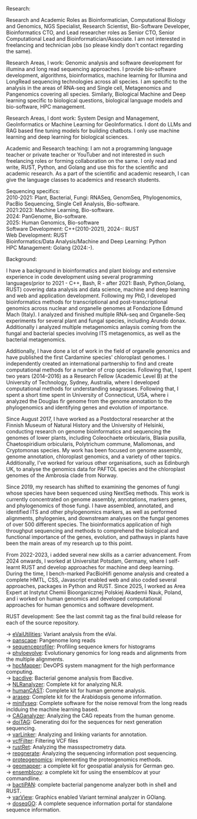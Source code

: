 Research: 

Research and Academic Roles as Bioinformatician, Computational Biology and Genomics, NGS Specialist, Research Scientist, Bio-Software Developer, Bioinformatics CTO, and Lead researcher roles as Senior CTO, Senior Computational Lead and Bioinformatician/Associate. I am not interested in freelancing and technician jobs (so please kindly don't contact regarding the same). 

Research Areas, I work: Genomic analysis and software development for illumina and long read sequencing approaches. I provide bio-software development, algorithms, bioinformatics, machine learning for Illumina and LongRead sequencing technologies across all species. I am specific to the analysis in the areas of RNA-seq and Single cell, Metagenomics and Pangenomics covering all species. Similarly, Biological Machine and Deep learning specific to biological questions, biological language models and bio-software, HPC management.

Research Areas, I dont work: System Design and Management, GeoInformatics or Machine Learning for GeoInformatics. I dont do LLMs and RAG based fine tuning models for building chatbots. I only use machine learning and deep learning for biological sciences.

Academic and Research teaching: I am not a programming language teacher or private teacher or YouTuber and not interested in such freelancing roles or forming collaboration on the same. I only read and write, RUST, Python, and Golang and use this for the scientific and academic research. As a part of the scientific and academic research, I can give the language classes to academics and research students.

Sequencing specifics: \
2010-2021: Plant, Bacterial, Fungi: RNASeq, GenomSeq, Phylogenomics, PacBio Sequencing, Single Cell Analysis, Bio-software. \
2021:2023: Machine Learning, Bio-software. \
2024: PanGenome, Bio-software. \
2025: Human Genomics, Bio-software \
Software Development: C++(2010-2021), 2024-: RUST \
Web Development: RUST \
Bioinformatics/Data Analysis/Machine and Deep Learning: Python \
HPC Management: Golang (2024:-). 

Background:

I have a background in bioinformatics and plant biology and extensive experience in code development using several programming languages(prior to 2021 - C++, Bash, R - after 2021: Bash, Python,Golang, RUST) covering data analysis and data science, machine and deep learning and web and application development. Following my PhD, I developed bioinformatics methods for transcriptional and post-transcriptional genomics across nuclear and organelle genomes at Fondazione Edmund Mach (Italy). I analyzed and finished multiple RNA-seq and Organelle-Seq experiments for several plant and fungal species, including Arundo donax. Additionally i analyzed multiple metagenomics anlaysis coming from the fungal and bacterial species involving ITS metagenomics, as well as the bacterial metagenomics.

Additionally, I have done a lot of work in the field of organelle genomics and have published the first Cardamine species' chloroplast genomes. I independently created an international partnership to find and create computational methods for a number of crop species. Following that, I spent two years (2014–2016) as a Research Fellow (Academic Level B) at the University of Technology, Sydney, Australia, where I developed computational methods for understanding seagrasses. Following that, I spent a short time spent in University of Connecticut, USA, where i analyzed the Douglas fir genome from the genome annotation to the phylogenomics and identifying genes and evolution of importance.

Since August 2017, I have worked as a Postdoctoral researcher at the Finnish Museum of Natural History and the University of Helsinki, conducting research on genome bioinformatics and sequencing the genomes of lower plants, including Coleochaete orbicularis, Blasia pusilla, Chaetospiridium orbicularis, Polytrichum commune, Mallomonas, and Cryptomonas species. My work has been focused on genome assembly, genome annotation, chloroplast genomics, and a variety of other topics. Additionally, I've worked for various other organisations, such as Edinburgh UK, to analyse the genomics data for PAFTOL species and the chloroplast genomes of the Ambrosia clade from Norway.

Since 2019, my research has shifted to examining the genomes of fungi whose species have been sequenced using NextSeq methods. This work is currently concentrated on genome assembly, annotations, markers genes, and phylogenomics of those fungi. I have assembled, annotated, and identified ITS and other phylogenomics markers, as well as performed alignments, phylogenies, and downstream analyses on the fungal genomes of over 500 different species. The bioinformatics application of high throughput sequencing and methods to comprehend the biological and functional importance of the genes, evolution, and pathways in plants have been the main areas of my research up to this point.

From 2022-2023, i added several new skills as a carrier advancement. From 2024 onwards, I worked at Universitat Potsdam, Germany, where I self-learnt RUST and develop approaches for machine and deep learning. During the time, I bench-marked PacBioHifi genome analysis and created a complete HMTL, CSS, Javascript enabled web and also coded several approaches, packages in Python and  RUST.  Since 2025, I worked as Area Expert at Instytut Chemii Bioorganicznej Polskiej Akademii Nauk, Poland, and i worked on human genomics and developed computational approaches for human genomics and software development. 


RUST development: See the last commit tag as the final build release for each of the source repository. 

-> [eVaiUtilities](https://github.com/omicscode/eVaiutilities): Variant analysis from the eVai. \
->  [panscape](https://github.com/omicscode/panscape): Pangenome long reads \
-> [sequenceprofiler](https://github.com/omicscode/sequenceprofiler): Profiling sequence kmers for histograms \
-> [phyloevolve](https://github.com/omicscode/phyloevolve): Evolutionary genomics for long reads and alignments from the multiple alignments. \
-> [hpcMapper](https://github.com/omicscode/hpcMapper): DevOPS system managment for the high performance computing.\
-> [bacdive](https://github.com/omicscode/bacdive): Bacterial genome analysis from Bacdive.\
->  [NLRanalyzer](https://github.com/omicscode/NLRanalyzer): Complete kit for analyzing NLR.\
-> [humanCAST](https://github.com/omicscode/humanCAST): Complete kit for human genome analysis.\
-> [araseq](https://github.com/omicscode/araseq): Complete kit for the Arabidopsis genome information.\
->  [minifyseq](https://github.com/omicscode/minifySeq): Complete software for the noise removal from the long reads inclduing the machine learning based.\
-> [CAGanalyzer](https://github.com/omicscode/CAGrepeat-analyzer): Analyzing the CAG repeats from the human genome.\
-> [doiTAG](https://github.com/omicscode/doiTAG): Generating doi for the sequences for next generation sequencing.\
-> [varLinker](https://github.com/omicscode/varlinker): Analyzing and linking variants for annotation.\
-> [vcfFilter](https://github.com/omicscode/vcfilter): Filtering VCF files\
-> [rustRet](https://github.com/omicscode/rustRet): Analyzing the massspectrometry data.\
-> [repgnerate](https://github.com/omicscode/repgenerate): Analyzing the sequencing information post sequencing.\
-> [proteogenomics](https://github.com/omicscode/proteogenomics): implementing the proteogenomics methods.\
-> [geomapper](https://github.com/omicscode/geomapper): a complete kit for geospatial analysis for German geo.\
-> [ensemblcov](https://github.com/omicscode/ensemblcov): a complete kit for using the ensemblcov at your commandline.\
-> [bactiPAN](https://github.com/omicscode/varView): complete bacterial pangenome analyzer both in shell and RUST.\
-> [varView](https://github.com/omicscode/varView): Graphics enabled Variant terminal analyzer in GOlang.\
-> [doseqGO](https://github.com/omicscode/doseqGO): A complete sequence information portal for standalone sequence information. 

 
